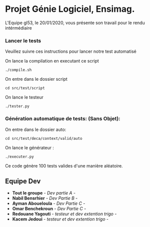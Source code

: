 # Projet Génie Logiciel, Ensimag.
L'Equipe gl53,
le 20/01/2020, vous présente son travail pour le rendu intérmédiaire


### Lancer le tests
Veuillez suivre ces instructions pour lancer notre test automatisé

On lance la compilation en executant ce script
```
./compile.sh
```
On entre dans le dossier script
```
cd src/test/script
```
On lance le testeur
```
./tester.py
```

### Génération automatique de tests: (Sans Objet):
On entre dans le dossier auto:
```
cd src/test/deca/context/valid/auto
```
On lance le générateur :
```
./executer.py
```
Ce code génère 100 tests valides d'une manière aléatoire. 
## Equipe Dev
* **Tout le groupe** - *Dev partie A* -
* **Nabil Bensrhier** - *Dev Partie B* -
* **Ayman Aboueloula** - *Dev Partie C* -
* **Omar Benchekroun** - *Dev Partie C* -
* **Redouane Yagouti** - *testeur et dev extention trigo* -
* **Kacem Jedoui** - *testeur et dev extention trigo* -
